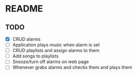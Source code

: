 # README


## TODO

- [x] CRUD alarms
- [ ] Application plays music when alarm is set
- [ ] CRUD playlists and assign alarms to them
- [ ] Add songs to playlists
- [ ] Snooze/turn off alarms on web page
- [ ] Whenever grabs alarms and checks them and plays them
